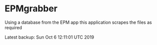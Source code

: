 # EPMgrabber
Using a database from the EPM app this application scrapes the files as required


Latest backup: Sun Oct 6 12:11:01 UTC 2019
